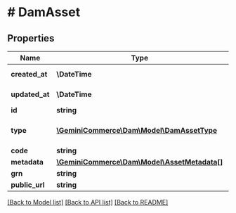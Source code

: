 # # DamAsset


## Properties 


Name | Type | Description | Notes
------------ | ------------- | ------------- | -------------
**created_at**| **\DateTime** |   | [optional] [readonly]
**updated_at**| **\DateTime** |   | [optional] [readonly]
**id**| **string** |   | [optional]
**type**| [**\GeminiCommerce\Dam\Model\DamAssetType**](DamAssetType.md) |  for more information please, see Model/DamAssetType.php  | [optional]
**code**| **string** |   | [optional]
**metadata**| [**\GeminiCommerce\Dam\Model\AssetMetadata[]**](AssetMetadata.md) |   | [optional]
**grn**| **string** |   | [optional]
**public_url**| **string** |   | [optional]


[[Back to Model list]](../../README.md#models) [[Back to API list]](../../README.md#endpoints) [[Back to README]](../../README.md)

